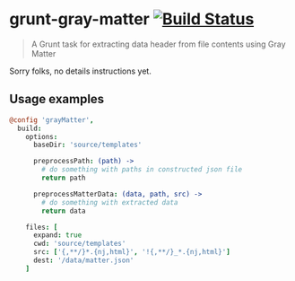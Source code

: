 grunt-gray-matter [![Build Status](https://travis-ci.org/ArmorDarks/grunt-gray-matter.svg?branch=master)](https://travis-ci.org/ArmorDarks/grunt-gray-matter)
=================

> A Grunt task for extracting data header from file contents using Gray Matter

Sorry folks, no details instructions yet.

Usage examples
--------------

``` coffee
@config 'grayMatter',
  build:
    options:
      baseDir: 'source/templates'

      preprocessPath: (path) ->
        # do something with paths in constructed json file
        return path

      preprocessMatterData: (data, path, src) ->
        # do something with extracted data
        return data

    files: [
      expand: true
      cwd: 'source/templates'
      src: ['{,**/}*.{nj,html}', '!{,**/}_*.{nj,html}']
      dest: '/data/matter.json'
    ]
```